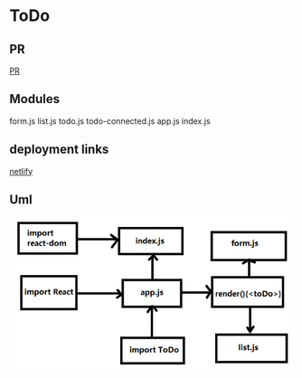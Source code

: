 # ToDo

## PR 
[PR](https://github.com/AhmedAbuSamaan-401-advanced-javascript/todo/pull/5)

## Modules
form.js
list.js
todo.js
todo-connected.js
app.js
index.js

## deployment links
[netlify](https://elastic-noyce-bc074b.netlify.app)

## Uml
![UML](/assest/uml31.png)
